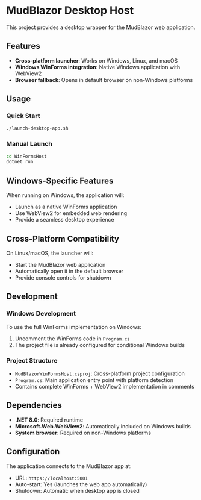 # MudBlazor Desktop Host

This project provides a desktop wrapper for the MudBlazor web application.

## Features

- **Cross-platform launcher**: Works on Windows, Linux, and macOS
- **Windows WinForms integration**: Native Windows application with WebView2
- **Browser fallback**: Opens in default browser on non-Windows platforms

## Usage

### Quick Start
```bash
./launch-desktop-app.sh
```

### Manual Launch
```bash
cd WinFormsHost
dotnet run
```

## Windows-Specific Features

When running on Windows, the application will:
- Launch as a native WinForms application
- Use WebView2 for embedded web rendering
- Provide a seamless desktop experience

## Cross-Platform Compatibility

On Linux/macOS, the launcher will:
- Start the MudBlazor web application
- Automatically open it in the default browser
- Provide console controls for shutdown

## Development

### Windows Development
To use the full WinForms implementation on Windows:
1. Uncomment the WinForms code in `Program.cs`
2. The project file is already configured for conditional Windows builds

### Project Structure
- `MudBlazorWinFormsHost.csproj`: Cross-platform project configuration
- `Program.cs`: Main application entry point with platform detection
- Contains complete WinForms + WebView2 implementation in comments

## Dependencies

- **.NET 8.0**: Required runtime
- **Microsoft.Web.WebView2**: Automatically included on Windows builds
- **System browser**: Required on non-Windows platforms

## Configuration

The application connects to the MudBlazor app at:
- URL: `https://localhost:5001`
- Auto-start: Yes (launches the web app automatically)
- Shutdown: Automatic when desktop app is closed